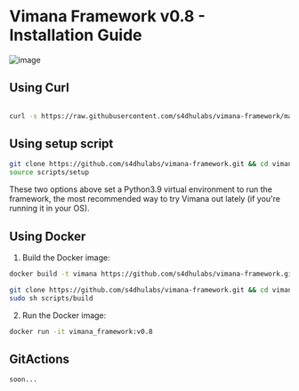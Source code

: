 
# Vimana Framework v0.8 - Installation Guide

![image](https://user-images.githubusercontent.com/89562876/229795288-6994f6e4-735a-4d6a-9dbb-68b9dbe24400.png)

## Using Curl

```bash

curl -s https://raw.githubusercontent.com/s4dhulabs/vimana-framework/main/scripts/abduct | bash

```
## Using setup script

```bash
git clone https://github.com/s4dhulabs/vimana-framework.git && cd vimana-framework
source scripts/setup
```

These two options above set a Python3.9 virtual environment to run the framework, the most recommended way to try Vimana out lately (if you're running it in your OS). 

## Using Docker

1. Build the Docker image:

```bash
docker build -t vimana https://github.com/s4dhulabs/vimana-framework.git
```

```bash
git clone https://github.com/s4dhulabs/vimana-framework.git && cd vimana-framework
sudo sh scripts/build

```

2. Run the Docker image:

```bash
docker run -it vimana_framework:v0.8 
```

## GitActions
```bash
soon... 
```
